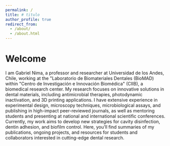 ```yaml
---
permalink: /
title: # titulo
author_profile: true
redirect_from: 
  - /about/
  - /about.html
---
```



Welcome
======
I am Gabriel Nima, a professor and researcher at Universidad de los Andes, Chile, working at the "Laboratorio de Biomateriales Dentales (BioMAD) within "Centro de Investigación e Innovación Biomédica" (CIIB), a biomedical research center. My research focuses on innovative solutions in dental materials, including antimicrobial therapies, photodynamic inactivation, and 3D printing applications. I have extensive experience in experimental design, microscopy techniques, microbiological assays, and publishing in high-impact peer-reviewed journals, as well as mentoring students and presenting at national and international scientific conferences.
Currently, my work aims to develop new strategies for cavity disinfection, dentin adhesion, and biofilm control. Here, you’ll find summaries of my publications, ongoing projects, and resources for students and collaborators interested in cutting-edge dental research.

